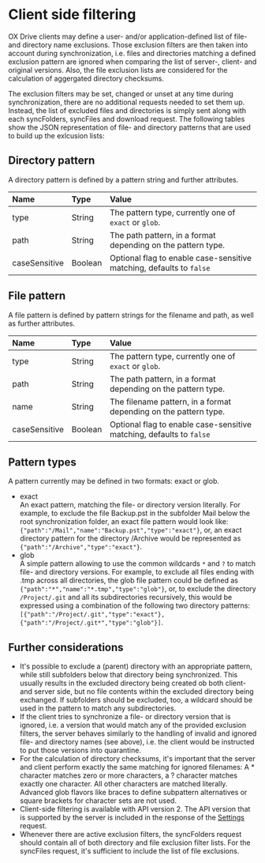 # Client side filtering

OX Drive clients may define a user- and/or application-defined list of file- and directory name exclusions. Those exclusion filters are then taken into account during synchronization, i.e. files and directories matching a defined exclusion pattern are ignored when comparing the list of server-, client- and original versions. Also, the file exclusion lists are considered for the calculation of aggergated directory checksums.

The exclusion filters may be set, changed or unset at any time during synchronization, there are no additional requests needed to set them up. Instead, the list of excluded files and directories is simply sent along with each syncFolders, syncFiles and download request. The following tables show the JSON representation of file- and directory patterns that are used to build up the exlcusion lists:

## Directory pattern

A directory pattern is defined by a pattern string and further attributes.

<div class="simpleTable">

|Name|Type|Value|
|:---|:---|:----|
|type|String|The pattern type, currently one of `exact` or `glob`.|
|path|String|The path pattern, in a format depending on the pattern type.|
|caseSensitive|Boolean|Optional flag to enable case-sensitive matching, defaults to `false`|

</div>

## File pattern

A file pattern is defined by pattern strings for the filename and path, as well as further attributes.

<div class="simpleTable">

|Name|Type|Value|
|:---|:---|:----|
|type|String|The pattern type, currently one of `exact` or `glob`.|
|path|String|The path pattern, in a format depending on the pattern type.|
|name|String|The filename pattern, in a format depending on the pattern type.|
|caseSensitive|Boolean|Optional flag to enable case-sensitive matching, defaults to `false`|

</div>

## Pattern types

A pattern currently may be defined in two formats: exact or glob.

* exact  
An exact pattern, matching the file- or directory version literally. For example, to exclude the file Backup.pst in the subfolder Mail below the root synchronization folder, an exact file pattern would look like: `{"path":"/Mail","name":"Backup.pst","type":"exact"}`, or, an exact directory pattern for the directory /Archive would be represented as `{"path":"/Archive","type":"exact"}`.
* glob  
A simple pattern allowing to use the common wildcards `*` and `?` to match file- and directory versions. For example, to exclude all files ending with .tmp across all directories, the glob file pattern could be defined as `{"path":"*","name":"*.tmp","type":"glob"}`, or, to exclude the directory `/Project/.git` and all its subdirectories recursively, this would be expressed using a combination of the following two directory patterns: `[{"path":"/Project/.git","type":"exact"},{"path":"/Project/.git*","type":"glob"}]`.

## Further considerations

* It's possible to exclude a (parent) directory with an appropriate pattern, while still subfolders below that directory being synchronized. This usually results in the excluded directory being created ob both client- and server side, but no file contents within the excluded directory being exchanged. If subfolders should be excluded, too, a wildcard should be used in the pattern to match any subdirectories.
* If the client tries to synchronize a file- or directory version that is ignored, i.e. a version that would match any of the provided exclusion filters, the server behaves similarly to the handling of invalid and ignored file- and directory names (see above), i.e. the client would be instructed to put those versions into quarantine.
* For the calculation of directory checksums, it's important that the server and client perform exactly the same matching for ignored filenames: A * character matches zero or more characters, a ? character matches exactly one character. All other characters are matched literally. Advanced glob flavors like braces to define subpattern alternatives or square brackets for character sets are not used.
* Client-side filtering is available with API version 2. The API version that is supported by the server is included in the response of the [Settings](#Drive_getSettings) request.
* Whenever there are active exclusion filters, the syncFolders request should contain all of both directory and file exclusion filter lists. For the syncFiles request, it's sufficient to include the list of file exclusions.
